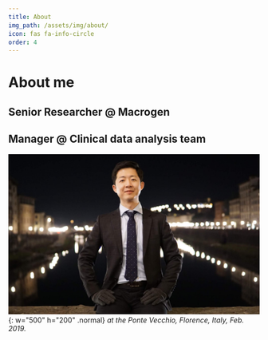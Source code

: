 ```yaml
---
title: About
img_path: /assets/img/about/
icon: fas fa-info-circle
order: 4
---
```

<!--
> Add Markdown syntax content to file `_tabs/about.md`{: .filepath } and it will show up on this page.
{: .prompt-tip }
-->
# About me

## Senior Researcher @ Macrogen
## Manager @ Clinical data analysis team


![Profile-Image](about_main.JPG){: w="500" h="200" .normal}
_at the Ponte Vecchio, Florence, Italy, Feb. 2019._